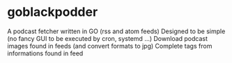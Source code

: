 # goblackpodder

A podcast fetcher written in GO (rss and atom feeds)
Designed to be simple (no fancy GUI to be executed by cron, systemd ...)
Download podcast images found in feeds (and convert formats to jpg)
Complete tags from informations found in feed
